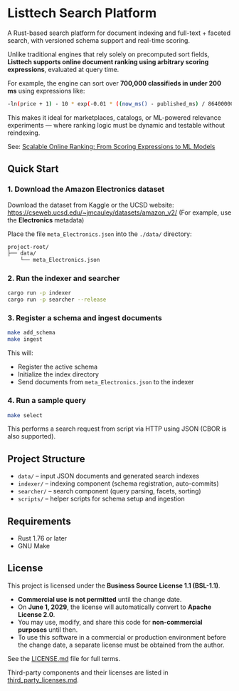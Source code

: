 # Listtech Search Platform

A Rust-based search platform for document indexing and full-text + faceted search, with versioned schema support and real-time scoring.

Unlike traditional engines that rely solely on precomputed sort fields, **Listtech supports online document ranking using arbitrary scoring expressions**, evaluated at query time.

For example, the engine can sort over **700,000 classifieds in under 200 ms** using expressions like:

```bash
-ln(price + 1) - 10 * exp(-0.01 * ((now_ms() - published_ms) / 86400000))
```

This makes it ideal for marketplaces, catalogs, or ML-powered relevance experiments — where ranking logic must be dynamic and testable without reindexing.

See:
[Scalable Online Ranking: From Scoring Expressions to ML Models](https://www.linkedin.com/pulse/scalable-online-ranking-from-scoring-expressions-ml-models-bogdanov-uvlof/)

## Quick Start

### 1. Download the Amazon Electronics dataset

Download the dataset from Kaggle or the UCSD website:
https://cseweb.ucsd.edu/~jmcauley/datasets/amazon_v2/
(For example, use the **Electronics** metadata)

Place the file `meta_Electronics.json` into the `./data/` directory:

```bash
project-root/
├── data/
    └── meta_Electronics.json
```

### 2. Run the indexer and searcher

```bash
cargo run -p indexer
cargo run -p searcher --release
```

### 3. Register a schema and ingest documents

```bash
make add_schema
make ingest
```

This will:

- Register the active schema
- Initialize the index directory
- Send documents from `meta_Electronics.json` to the indexer

### 4. Run a sample query

```bash
make select
```

This performs a search request from script via HTTP using JSON (CBOR is also supported).

## Project Structure

- `data/` – input JSON documents and generated search indexes
- `indexer/` – indexing component (schema registration, auto-commits)
- `searcher/` – search component (query parsing, facets, sorting)
- `scripts/` – helper scripts for schema setup and ingestion

## Requirements

- Rust 1.76 or later
- GNU Make

## License

This project is licensed under the **Business Source License 1.1 (BSL-1.1)**.

- **Commercial use is not permitted** until the change date.
- On **June 1, 2029**, the license will automatically convert to **Apache License 2.0**.
- You may use, modify, and share this code for **non-commercial purposes** until then.
- To use this software in a commercial or production environment before the change date, a separate license must be obtained from the author.

See the [LICENSE.md](./LICENSE.md) file for full terms.

Third-party components and their licenses are listed in [third_party_licenses.md](./third_party_licenses.md).
